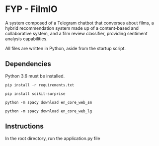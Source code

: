 # FYP - FilmIO
A system composed of a Telegram chatbot that converses about films, a hybrid recommendation system made up of a content-based and collaborative system, and a film review classifier, providing sentiment analysis capabilities.

All files are written in Python, aside from the startup script.

## Dependencies
Python 3.6 must be installed.

`pip install -r requirements.txt`

`pip install scikit-surprise`

`python -m spacy download en_core_web_sm`

`python -m spacy download en_core_web_lg`

## Instructions
In the root directory, run the application.py file